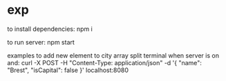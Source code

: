 # exp

to install dependencies:
npm i

to run server:
npm start

examples
to add new element to city array split terminal when server is on and:
curl -X POST -H "Content-Type: application/json" -d '{ "name": "Brest", "isCapital": false }' localhost:8080
